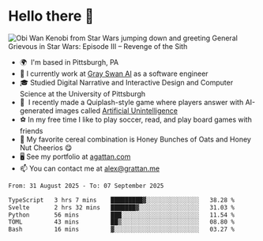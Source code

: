<!--
**GameDog9988/GameDog9988** is a ✨ _special_ ✨ repository because its `README.md` (this file) appears on your GitHub profile.

Here are some ideas to get you started:

- 🔭 I’m currently working on ...
- 🌱 I’m currently learning ...
- 👯 I’m looking to collaborate on ...
- 🤔 I’m looking for help with ...
- 💬 Ask me about ...
- 📫 How to reach me: ...
- 😄 Pronouns: ...
- ⚡ Fun fact: ...
-->



Hello there 👋
==================================

![Obi Wan Kenobi from Star Wars jumping down and greeting General Grievous in Star Wars: Episode III – Revenge of the Sith](https://github.com/agrattan0820/agrattan0820/assets/51346343/689e56eb-29be-46a5-a079-28ea727b5f7e)


- 🌍  I'm based in Pittsburgh, PA
- 🦢  I currently work at [Gray Swan AI](https://www.grayswan.ai) as a software engineer
- 🎓  Studied Digital Narrative and Interactive Design and Computer Science at the University of Pittsburgh
- 👾  I recently made a Quiplash-style game where players answer with AI-generated images called [Artificial Unintelligence](https://github.com/agrattan0820/artificial-unintelligence)
- ⚽  In my free time I like to play soccer, read, and play board games with friends
- 🥣  My favorite cereal combination is Honey Bunches of Oats and Honey Nut Cheerios 😋
- 🖥️  See my portfolio at [agattan.com](http://agrattan.com/)
- 📫  You can contact me at [alex@grattan.me](mailto:alex@grattan.me)

<!--START_SECTION:waka-->

```txt
From: 31 August 2025 - To: 07 September 2025

TypeScript   3 hrs 7 mins    █████████▓░░░░░░░░░░░░░░░   38.28 %
Svelte       2 hrs 32 mins   ███████▓░░░░░░░░░░░░░░░░░   31.03 %
Python       56 mins         ███░░░░░░░░░░░░░░░░░░░░░░   11.54 %
TOML         43 mins         ██▒░░░░░░░░░░░░░░░░░░░░░░   08.80 %
Bash         16 mins         ▓░░░░░░░░░░░░░░░░░░░░░░░░   03.27 %
```

<!--END_SECTION:waka-->
